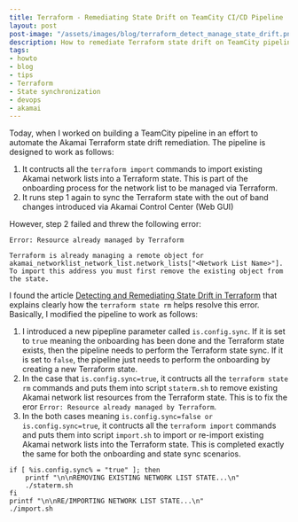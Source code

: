```yaml
---
title: Terraform - Remediating State Drift on TeamCity CI/CD Pipeline
layout: post
post-image: "/assets/images/blog/terraform_detect_manage_state_drift.png"
description: How to remediate Terraform state drift on TeamCity pipeline
tags:
- howto
- blog
- tips
- Terraform
- State synchronization
- devops
- akamai
---
```


Today, when I worked on building a TeamCity pipeline in an effort to automate the Akamai Terraform state drift remediation. The pipeline is designed to work as follows:
1. It contructs all the `terraform import` commands to import existing Akamai network lists into a Terraform state. This is part of the onboarding process for the network list to be managed via Terraform.
2. It runs step 1 again to sync the Terraform state with the out of band changes introduced via Akamai Control Center (Web GUI)

However, step 2 failed and threw the following error:
```
Error: Resource already managed by Terraform

Terraform is already managing a remote object for akamai_networklist_network_list.network_lists["<Network List Name>"]. To import this address you must first remove the existing object from the state.
```

I found the article [Detecting and Remediating State Drift in Terraform](https://aqibrahman.com/detecting-and-remediating-state-drift-in-terraform) that explains clearly how the `terraform state rm` helps resolve this error. Basically, I modified the pipeline to work as follows:
1. I introduced a new pipepline parameter called `is.config.sync`. If it is set to `true` meaning the onboarding has been done and the Terraform state exists, then the pipeline needs to perform the Terraform state sync. If it is set to `false`, the pipeline just needs to perform the onboarding by creating a new Terraform state.
2. In the case that `is.config.sync=true`, it contructs all the `terraform state rm` commands and puts them into script `staterm.sh` to remove existing Akamai network list resources from the Terraform state. This is to fix the eror `Error: Resource already managed by Terraform`.
3. In the both cases meaning `is.config.sync=false or is.config.sync=true`, it contructs all the `terraform import` commands and puts them into script `import.sh` to import or re-import existing Akamai network lists into the Terraform state. This is completed exactly the same for both the onboarding and state sync scenarios.
```
if [ %is.config.sync% = "true" ]; then
	printf "\n\nREMOVING EXISTING NETWORK LIST STATE...\n"
	./staterm.sh
fi
printf "\n\nRE/IMPORTING NETWORK LIST STATE...\n"
./import.sh
```
